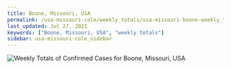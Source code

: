 ```yaml
---
title: Boone, Missouri, USA
permalink: /usa-missouri-cole/weekly_totals/usa-missouri-boone-weekly_totals.html
last_updated: Jul 27, 2021
keywords: ["Boone, Missouri, USA", "weekly totals"]
sidebar: usa-missouri-cole_sidebar
---
```


![Weekly Totals of Confirmed Cases for Boone, Missouri, USA](/covid_tracker/images/graphs/usa-missouri-boone-weekly_totals_graph.png)
